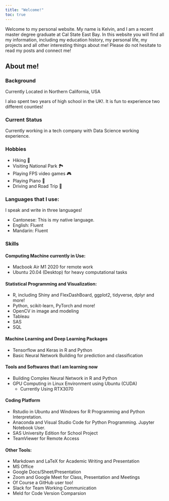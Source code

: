 ```yaml
---
title: "Welcome!"
toc: true
---
```


Welcome to my personal website. My name is Kelvin, and I am a recent master degree graduate at Cal State East Bay. In this website you will find all my information, including my education history, my personal life, my projects and all other interesting things about me! Please do not hesitate to read my posts and connect me! 

## About me!

### Background
Currently Located in Northern California, USA

I also spent two years of high school in the UK!. It is fun to experience two different counties!

### Current Status
Currently working in a tech company with Data Science working experience.

### Hobbies
- Hiking 🥾
- Visiting National Park 🏞️
- Playing FPS video games 🎮
- Playing Piano 🎹
- Driving and Road Trip 🚙


### Languages that I use:
I speak and write in three languages!
- Cantonese: This is my native language.
- English: Fluent
- Mandarin: Fluent


### Skills
#### Computing Machine currently in Use:
- Macbook Air M1 2020 for remote work
- Ubuntu 20.04 (Desktop) for heavy computational tasks

#### Statistical Programming and Visualization:

- R, including Shiny and FlexDashBoard, ggplot2, tidyverse, dplyr and more!
- Python, scikit-learn, PyTorch and more!
- OpenCV in image and modeling
- Tableau
- SAS
- SQL

#### Machine Learning and Deep Learning Packages
- Tensorflow and Keras in R and Python
- Basic Neural Network Building for prediction and classification

#### Tools and Softwares that I am learning now
- Building Complex Neural Network in R and Python
- GPU Computing in Linux Environment using Ubuntu (CUDA)
  - Currently Using RTX3070

#### Coding Platform
- Rstudio in Ubuntu and Windows for R Programming and Python Interpretation.
- Anaconda and Visual Studio Code for Python Programming. Jupyter Notebook User.
- SAS University Edition for School Project
- TeamViewer for Remote Access

#### Other Tools:
- Markdown and LaTeX for Academic Writing and Presentation
- MS Office
- Google Docs/Sheet/Presentation
- Zoom and Google Meet for Class, Presentation and Meetings
- Of Course a GitHub user too!
- Slack for Team Working Communication
- Meld for Code Version Comparsion